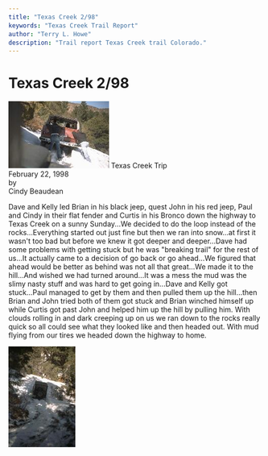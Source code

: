 ```yaml
---
title: "Texas Creek 2/98"
keywords: "Texas Creek Trail Report"
author: "Terry L. Howe"
description: "Trail report Texas Creek trail Colorado."
---
```

# Texas Creek 2/98

![Dave getting some help on Texas Creek](/images/terry/trail/tc980201.jpg) Texas Creek Trip  
February 22, 1998  
by  
Cindy Beaudean  

Dave and Kelly led Brian in his black jeep, quest John in his red jeep, Paul and Cindy in their flat fender and Curtis in his Bronco down the highway to Texas Creek on a sunny Sunday...We decided to do the loop instead of the rocks...Everything started out just fine but then we ran into snow...at first it wasn't too bad but before we knew it got deeper and deeper...Dave had some problems with getting stuck but he was "breaking trail" for the rest of us...It actually came to a decision of go back or go ahead...We figured that ahead would be better as behind was not all that great...We made it to the hill...And wished we had turned around...It was a mess the mud was the slimy nasty stuff and was hard to get going in...Dave and Kelly got stuck...Paul managed to get by them and then pulled them up the hill...then Brian and John tried both of them got stuck and Brian winched himself up while Curtis got past John and helped him up the hill by pulling him. With clouds rolling in and dark creeping up on us we ran down to the rocks really quick so all could see what they looked like and then headed out. With mud flying from our tires we headed down the highway to home. 

![Paul working the snow on Texas Creek](/images/terry/trail/tc980202.jpg)